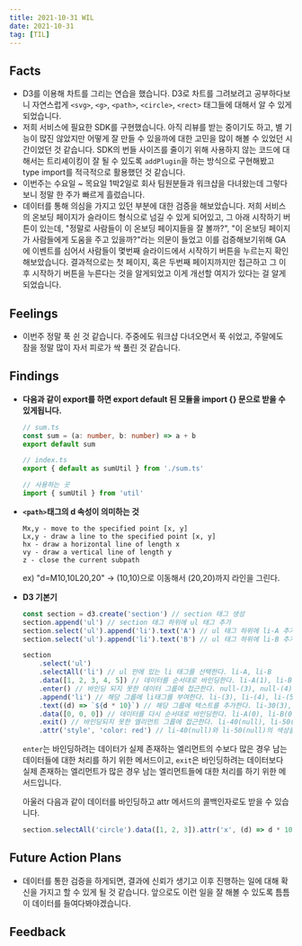 ```yaml
---
title: 2021-10-31 WIL
date: 2021-10-31
tag: [TIL]
---
```


## Facts

- D3를 이용해 차트를 그리는 연습을 했습니다. D3로 차트를 그려보려고 공부하다보니 자연스럽게 `<svg>`, `<g>`, `<path>`, `<circle>`, `<rect>` 태그들에 대해서 알 수 있게 되었습니다.
- 저희 서비스에 필요한 SDK를 구현했습니다. 아직 리뷰를 받는 중이기도 하고, 별 기능이 많진 않았지만 어떻게 잘 만들 수 있을까에 대한 고민을 많이 해볼 수 있었던 시간이었던 것 같습니다. SDK의 번들 사이즈를 줄이기 위해 사용하지 않는 코드에 대해서는 트리셰이킹이 잘 될 수 있도록 `addPlugin`을 하는 방식으로 구현해봤고 type import를 적극적으로 활용했던 것 같습니다.
- 이번주는 수요일 ~ 목요일 1박2일로 회사 팀원분들과 워크샵을 다녀왔는데 그렇다보니 정말 한 주가 빠르게 흘렀습니다.
- 데이터를 통해 의심을 가지고 있던 부분에 대한 검증을 해보았습니다. 저희 서비스의 온보딩 페이지가 슬라이드 형식으로 넘길 수 있게 되어있고, 그 아래 시작하기 버튼이 있는데, "정말로 사람들이 이 온보딩 페이지들을 잘 볼까?", "이 온보딩 페이지가 사람들에게 도움을 주고 있을까?"라는 의문이 들었고 이를 검증해보기위해 GA에 이벤트를 심어서 사람들이 몇번째 슬라이드에서 시작하기 버튼을 누르는지 확인해보았습니다. 결과적으로는 첫 페이지, 혹은 두번째 페이지까지만 접근하고 그 이후 시작하기 버튼을 누른다는 것을 알게되었고 이게 개선할 여지가 있다는 걸 알게되었습니다.

## Feelings

- 이번주 정말 푹 쉰 것 같습니다. 주중에도 워크샵 다녀오면서 푹 쉬었고, 주말에도 잠을 정말 많이 자서 피로가 싹 풀린 것 같습니다.

## Findings

- **다음과 같이 export를 하면 export default 된 모듈을 import {} 문으로 받을 수 있게됩니다.**

  ```ts
  // sum.ts
  const sum = (a: number, b: number) => a + b
  export default sum

  // index.ts
  export { default as sumUtil } from './sum.ts'

  // 사용하는 곳
  import { sumUtil } from 'util'
  ```

- **`<path>`태그의 d 속성이 의미하는 것**
  
  ```
  Mx,y - move to the specified point [x, y]
  Lx,y - draw a line to the specified point [x, y]
  hx - draw a horizontal line of length x
  vy - draw a vertical line of length y
  z - close the current subpath
  ```

  ex) "d=M10,10L20,20" → (10,10)으로 이동해서 (20,20)까지 라인을 그린다.
  
- **D3 기본기**

  ```js
  const section = d3.create('section') // section 태그 생성
  section.append('ul') // section 태그 하위에 ul 태그 추가
  section.select('ul').append('li').text('A') // ul 태그 하위에 li-A 추가
  section.select('ul').append('li').text('B') // ul 태그 하위에 li-B 추가

  section
      .select('ul')
      .selectAll('li') // ul 안에 있는 li 태그를 선택한다. li-A, li-B
      .data([1, 2, 3, 4, 5]) // 데이터를 순서대로 바인딩한다. li-A(1), li-B(2), null-(3), null-(4), null-(5)
      .enter() // 바인딩 되지 못한 데이터 그룹에 접근한다. null-(3), null-(4), null-(5)
      .append('li') // 해당 그룹에 li태그를 부여한다. li-(3), li-(4), li-(5)
      .text((d) => `${d * 10}`) // 해당 그룹에 텍스트를 추가한다. li-30(3), li-40(4), li-50(5)
      .data([0, 0, 0]) // 데이터를 다시 순서대로 바인딩한다. li-A(0), li-B(0), li-30(0), li-40(null), li-50(null)
      .exit() // 바인딩되지 못한 엘리먼트 그룹에 접근한다. li-40(null), li-50(null)
      .attr('style', 'color: red') // li-40(null)와 li-50(null)의 색상을 빨간색으로 변경
  ```

  `enter`는 바인딩하려는 데이터가 실제 존재하는 엘리먼트의 수보다 많은 경우 남는 데이터들에 대한 처리를 하기 위한 메서드이고, `exit`은 바인딩하려는 데이터보다 실제 존재하는 엘리먼트가 많은 경우 남는 엘리먼트들에 대한 처리를 하기 위한 메서드입니다.  

  아울러 다음과 같이 데이터를 바인딩하고 attr 메서드의 콜백인자로도 받을 수 있습니다.

  ```js
  section.selectAll('circle').data([1, 2, 3]).attr('x', (d) => d * 10)
  ```

## Future Action Plans

- 데이터를 통한 검증을 하게되면, 결과에 신뢰가 생기고 이후 진행하는 일에 대해 확신을 가지고 할 수 있게 될 것 같습니다. 앞으로도 이런 일을 잘 해볼 수 있도록 틈틈이 데이터를 들여다봐야겠습니다.

## Feedback
